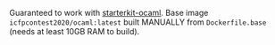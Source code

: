 Guaranteed to work with [starterkit-ocaml](https://github.com/icfpcontest2020/starterkit-ocaml).
Base image `icfpcontest2020/ocaml:latest` built MANUALLY from `Dockerfile.base` (needs at least 10GB RAM to build).
